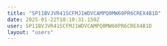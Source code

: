 ```yaml
---
title: "SP11BVJVR41SCFMJ1WDVCAMPQ0MW60PR6CREX4B1D"
date: 2025-01-22T18:10:31.150Z
user: SP11BVJVR41SCFMJ1WDVCAMPQ0MW60PR6CREX4B1D
layout: "users"
---
```

    